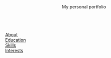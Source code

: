 <header> My personal portfolio </header>
<br>

<body>
    <a href="About.html">About</a>
    <br>
    <a href="Education.html">Education</a>
    <br>
    <a href="Skills.html">Skills</a>
    <br>
    <a href="Interests.html">Interests</a>
</body>